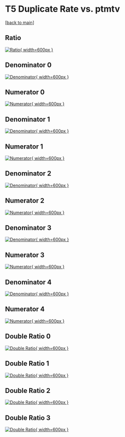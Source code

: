 # T5 Duplicate Rate vs. ptmtv

[[back to main](./)]



## Ratio

[![Ratio](../mtv/var/T5_duplrate_ptmtv.png){ width=600px }](../mtv/var/T5_duplrate_ptmtv.pdf)

## Denominator 0

[![Denominator](../mtv/den/T5_duplrate_ptmtv_den0.png){ width=600px }](../mtv/den/T5_duplrate_ptmtv_den0.pdf)

## Numerator 0

[![Numerator](../mtv/num/T5_duplrate_ptmtv_num0.png){ width=600px }](../mtv/num/T5_duplrate_ptmtv_num0.pdf)

## Denominator 1

[![Denominator](../mtv/den/T5_duplrate_ptmtv_den1.png){ width=600px }](../mtv/den/T5_duplrate_ptmtv_den1.pdf)

## Numerator 1

[![Numerator](../mtv/num/T5_duplrate_ptmtv_num1.png){ width=600px }](../mtv/num/T5_duplrate_ptmtv_num1.pdf)

## Denominator 2

[![Denominator](../mtv/den/T5_duplrate_ptmtv_den2.png){ width=600px }](../mtv/den/T5_duplrate_ptmtv_den2.pdf)

## Numerator 2

[![Numerator](../mtv/num/T5_duplrate_ptmtv_num2.png){ width=600px }](../mtv/num/T5_duplrate_ptmtv_num2.pdf)

## Denominator 3

[![Denominator](../mtv/den/T5_duplrate_ptmtv_den3.png){ width=600px }](../mtv/den/T5_duplrate_ptmtv_den3.pdf)

## Numerator 3

[![Numerator](../mtv/num/T5_duplrate_ptmtv_num3.png){ width=600px }](../mtv/num/T5_duplrate_ptmtv_num3.pdf)

## Denominator 4

[![Denominator](../mtv/den/T5_duplrate_ptmtv_den4.png){ width=600px }](../mtv/den/T5_duplrate_ptmtv_den4.pdf)

## Numerator 4

[![Numerator](../mtv/num/T5_duplrate_ptmtv_num4.png){ width=600px }](../mtv/num/T5_duplrate_ptmtv_num4.pdf)

## Double Ratio 0

[![Double Ratio](../mtv/ratio/T5_duplrate_ptmtv_ratio0.png){ width=600px }](../mtv/ratio/T5_duplrate_ptmtv_ratio0.pdf)

## Double Ratio 1

[![Double Ratio](../mtv/ratio/T5_duplrate_ptmtv_ratio1.png){ width=600px }](../mtv/ratio/T5_duplrate_ptmtv_ratio1.pdf)

## Double Ratio 2

[![Double Ratio](../mtv/ratio/T5_duplrate_ptmtv_ratio2.png){ width=600px }](../mtv/ratio/T5_duplrate_ptmtv_ratio2.pdf)

## Double Ratio 3

[![Double Ratio](../mtv/ratio/T5_duplrate_ptmtv_ratio3.png){ width=600px }](../mtv/ratio/T5_duplrate_ptmtv_ratio3.pdf)

